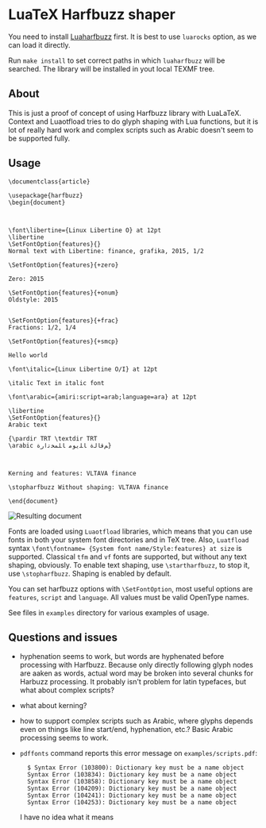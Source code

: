 # LuaTeX Harfbuzz shaper

You need to install [Luaharfbuzz](https://github.com/deepakjois/luaharfbuzz)
first. It  is best to use `luarocks` option, as we can load it directly. 


Run `make install` to set correct paths in which `luaharfbuzz` will be
searched. The library will be installed in yout local TEXMF tree.

## About

This is just a proof of concept of using Harfbuzz library with LuaLaTeX.
Context and Luaotfload tries to do glyph shaping with Lua functions, but it is
lot of really hard work and complex scripts such as Arabic doesn't
seem to be supported fully. 

## Usage
    

    \documentclass{article}

    \usepackage{harfbuzz}
    \begin{document}



    \font\libertine={Linux Libertine O} at 12pt
    \libertine
    \SetFontOption{features}{}
    Normal text with Libertine: finance, grafika, 2015, 1/2

    \SetFontOption{features}{+zero}

    Zero: 2015

    \SetFontOption{features}{+onum}
    Oldstyle: 2015


    \SetFontOption{features}{+frac}
    Fractions: 1/2, 1/4

    \SetFontOption{features}{+smcp}

    Hello world

    \font\italic={Linux Libertine O/I} at 12pt

    \italic Text in italic font

    \font\arabic={amiri:script=arab;language=ara} at 12pt

    \libertine 
    \SetFontOption{features}{}
    Arabic text

    {\pardir TRT \textdir TRT
    \arabic ﻢﻗﺎﻟﺓ ﺎﻠﻳﻮﻣ ﺎﻠﻤﺨﺗﺍﺭﺓ}

   

    Kerning and features: VLTAVA finance

    \stopharfbuzz Without shaping: VLTAVA finance

    \end{document}

![Resulting document](http://i.imgur.com/bp8IfKH.png)

Fonts are loaded using `Luaotfload` libraries, which means that you can use
fonts in both your system font directories and in TeX tree. Also, `Luatfload` syntax
`\font\fontname= {System font name/Style:features} at size` is supported.
Classical `tfm` and `vf` fonts are supported, but without any text shaping,
obviously. To enable text shaping, use `\startharfbuzz`, to stop it, use
`\stopharfbuzz`. Shaping is enabled by default.

You can set harfbuzz options with `\SetFontOption`, most useful options are
`features`, `script` and `language`. All values must be valid OpenType names.

See files in `examples` directory for various examples of usage.

## Questions and issues

- hyphenation seems to work, but words are hyphenated before processing with
  Harfbuzz. Because only directly following glyph nodes are aaken as words,
  actual word may be broken into several chunks for Harbuzz processing. It
  probably isn't problem for latin typefaces, but what about complex scripts?
- what about kerning? 
- how to support complex scripts such as Arabic, where glyphs depends even on
  things like line start/end, hyphenation, etc.? Basic Arabic processing seems
  to work.
- `pdffonts` command reports this error message on `examples/scripts.pdf`:

        $ Syntax Error (103800): Dictionary key must be a name object
        Syntax Error (103834): Dictionary key must be a name object
        Syntax Error (103858): Dictionary key must be a name object
        Syntax Error (104209): Dictionary key must be a name object
        Syntax Error (104241): Dictionary key must be a name object
        Syntax Error (104253): Dictionary key must be a name object


  I have no idea what it means
